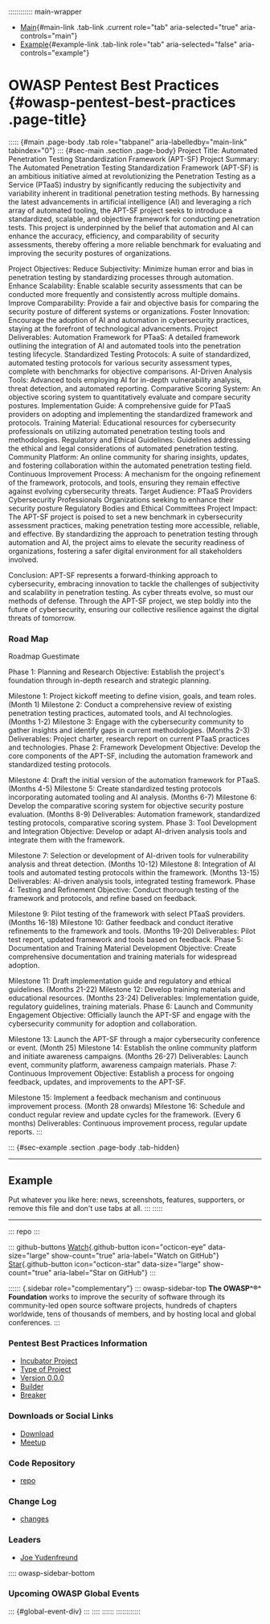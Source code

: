 :::::::::::: main-wrapper
- [Main](#div-main){#main-link .tab-link .current role="tab"
  aria-selected="true" aria-controls="main"}
- [Example](#div-example){#example-link .tab-link role="tab"
  aria-selected="false" aria-controls="example"}

# OWASP Pentest Best Practices {#owasp-pentest-best-practices .page-title}

::::: {#main .page-body .tab role="tabpanel" aria-labelledby="main-link" tabindex="0"}
::: {#sec-main .section .page-body}
Project Title: Automated Penetration Testing Standardization Framework
(APT-SF) Project Summary: The Automated Penetration Testing
Standardization Framework (APT-SF) is an ambitious initiative aimed at
revolutionizing the Penetration Testing as a Service (PTaaS) industry by
significantly reducing the subjectivity and variability inherent in
traditional penetration testing methods. By harnessing the latest
advancements in artificial intelligence (AI) and leveraging a rich array
of automated tooling, the APT-SF project seeks to introduce a
standardized, scalable, and objective framework for conducting
penetration tests. This project is underpinned by the belief that
automation and AI can enhance the accuracy, efficiency, and
comparability of security assessments, thereby offering a more reliable
benchmark for evaluating and improving the security postures of
organizations.

Project Objectives: Reduce Subjectivity: Minimize human error and bias
in penetration testing by standardizing processes through automation.
Enhance Scalability: Enable scalable security assessments that can be
conducted more frequently and consistently across multiple domains.
Improve Comparability: Provide a fair and objective basis for comparing
the security posture of different systems or organizations. Foster
Innovation: Encourage the adoption of AI and automation in cybersecurity
practices, staying at the forefront of technological advancements.
Project Deliverables: Automation Framework for PTaaS: A detailed
framework outlining the integration of AI and automated tools into the
penetration testing lifecycle. Standardized Testing Protocols: A suite
of standardized, automated testing protocols for various security
assessment types, complete with benchmarks for objective comparisons.
AI-Driven Analysis Tools: Advanced tools employing AI for in-depth
vulnerability analysis, threat detection, and automated reporting.
Comparative Scoring System: An objective scoring system to
quantitatively evaluate and compare security postures. Implementation
Guide: A comprehensive guide for PTaaS providers on adopting and
implementing the standardized framework and protocols. Training
Material: Educational resources for cybersecurity professionals on
utilizing automated penetration testing tools and methodologies.
Regulatory and Ethical Guidelines: Guidelines addressing the ethical and
legal considerations of automated penetration testing. Community
Platform: An online community for sharing insights, updates, and
fostering collaboration within the automated penetration testing field.
Continuous Improvement Process: A mechanism for the ongoing refinement
of the framework, protocols, and tools, ensuring they remain effective
against evolving cybersecurity threats. Target Audience: PTaaS Providers
Cybersecurity Professionals Organizations seeking to enhance their
security posture Regulatory Bodies and Ethical Committees Project
Impact: The APT-SF project is poised to set a new benchmark in
cybersecurity assessment practices, making penetration testing more
accessible, reliable, and effective. By standardizing the approach to
penetration testing through automation and AI, the project aims to
elevate the security readiness of organizations, fostering a safer
digital environment for all stakeholders involved.

Conclusion: APT-SF represents a forward-thinking approach to
cybersecurity, embracing innovation to tackle the challenges of
subjectivity and scalability in penetration testing. As cyber threats
evolve, so must our methods of defense. Through the APT-SF project, we
step boldly into the future of cybersecurity, ensuring our collective
resilience against the digital threats of tomorrow.

### Road Map

Roadmap Guestimate

Phase 1: Planning and Research Objective: Establish the project's
foundation through in-depth research and strategic planning.

Milestone 1: Project kickoff meeting to define vision, goals, and team
roles. (Month 1) Milestone 2: Conduct a comprehensive review of existing
penetration testing practices, automated tools, and AI technologies.
(Months 1-2) Milestone 3: Engage with the cybersecurity community to
gather insights and identify gaps in current methodologies. (Months 2-3)
Deliverables: Project charter, research report on current PTaaS
practices and technologies. Phase 2: Framework Development Objective:
Develop the core components of the APT-SF, including the automation
framework and standardized testing protocols.

Milestone 4: Draft the initial version of the automation framework for
PTaaS. (Months 4-5) Milestone 5: Create standardized testing protocols
incorporating automated tooling and AI analysis. (Months 6-7) Milestone
6: Develop the comparative scoring system for objective security posture
evaluation. (Months 8-9) Deliverables: Automation framework,
standardized testing protocols, comparative scoring system. Phase 3:
Tool Development and Integration Objective: Develop or adapt AI-driven
analysis tools and integrate them with the framework.

Milestone 7: Selection or development of AI-driven tools for
vulnerability analysis and threat detection. (Months 10-12) Milestone 8:
Integration of AI tools and automated testing protocols within the
framework. (Months 13-15) Deliverables: AI-driven analysis tools,
integrated testing framework. Phase 4: Testing and Refinement Objective:
Conduct thorough testing of the framework and protocols, and refine
based on feedback.

Milestone 9: Pilot testing of the framework with select PTaaS providers.
(Months 16-18) Milestone 10: Gather feedback and conduct iterative
refinements to the framework and tools. (Months 19-20) Deliverables:
Pilot test report, updated framework and tools based on feedback. Phase
5: Documentation and Training Material Development Objective: Create
comprehensive documentation and training materials for widespread
adoption.

Milestone 11: Draft implementation guide and regulatory and ethical
guidelines. (Months 21-22) Milestone 12: Develop training materials and
educational resources. (Months 23-24) Deliverables: Implementation
guide, regulatory guidelines, training materials. Phase 6: Launch and
Community Engagement Objective: Officially launch the APT-SF and engage
with the cybersecurity community for adoption and collaboration.

Milestone 13: Launch the APT-SF through a major cybersecurity conference
or event. (Month 25) Milestone 14: Establish the online community
platform and initiate awareness campaigns. (Months 26-27) Deliverables:
Launch event, community platform, awareness campaign materials. Phase 7:
Continuous Improvement Objective: Establish a process for ongoing
feedback, updates, and improvements to the APT-SF.

Milestone 15: Implement a feedback mechanism and continuous improvement
process. (Month 28 onwards) Milestone 16: Schedule and conduct regular
review and update cycles for the framework. (Every 6 months)
Deliverables: Continuous improvement process, regular update reports.
:::

::: {#sec-example .section .page-body .tab-hidden}

------------------------------------------------------------------------

## Example

Put whatever you like here: news, screenshots, features, supporters, or
remove this file and don't use tabs at all.
:::
:::::

------------------------------------------------------------------------

::: repo
:::

::: github-buttons
[Watch](https://github.com/owasp/www-project-pentest-best-practices/subscription){.github-button
icon="octicon-eye" data-size="large" show-count="true"
aria-label="Watch on GitHub"}
[Star](https://github.com/owasp/www-project-pentest-best-practices){.github-button
icon="octicon-star" data-size="large" show-count="true"
aria-label="Star on GitHub"}
:::

:::::: {.sidebar role="complementary"}
::: owasp-sidebar-top
**The OWASP^®^ Foundation** works to improve the security of software
through its community-led open source software projects, hundreds of
chapters worldwide, tens of thousands of members, and by hosting local
and global conferences.
:::

### Pentest Best Practices Information

- [Incubator Project](#)
- [Type of Project](#)
- [Version 0.0.0](#)
- [Builder](#)
- [Breaker](#)

### Downloads or Social Links

- [Download](#)
- [Meetup](#)

### Code Repository

- [repo](#)

### Change Log

- [changes](#)

### Leaders

- [Joe
  Yudenfreund](../cdn-cgi/l/email-protection.html#4e04212b60173b2a2b20283c2b3b202a0e21392f3d3e60213c29)

:::: owasp-sidebar-bottom
### Upcoming OWASP Global Events

::: {#global-event-div}
:::
::::
::::::
::::::::::::
